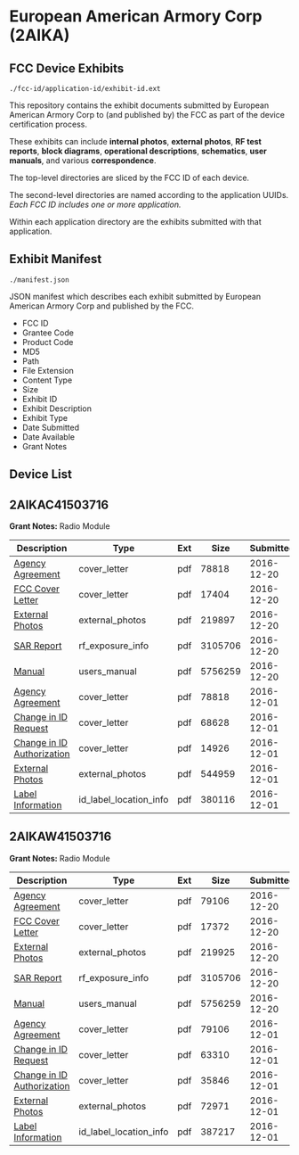 # European American Armory Corp (2AIKA)
## FCC Device Exhibits

```
./fcc-id/application-id/exhibit-id.ext
```

This repository contains the exhibit documents submitted by European American Armory Corp to (and published by) the FCC as part of the device certification process.

These exhibits can include **internal photos**, **external photos**, **RF test reports**, **block diagrams**, **operational descriptions**, **schematics**, **user manuals**, and various **correspondence**.

The top-level directories are sliced by the FCC ID of each device.

The second-level directories are named according to the application UUIDs. *Each FCC ID includes one or more application.*

Within each application directory are the exhibits submitted with that application. 

## Exhibit Manifest

```
./manifest.json
```

JSON manifest which describes each exhibit submitted by European American Armory Corp and published by the FCC.

- FCC ID
- Grantee Code
- Product Code
- MD5
- Path
- File Extension
- Content Type
- Size
- Exhibit ID
- Exhibit Description
- Exhibit Type
- Date Submitted
- Date Available
- Grant Notes

## Device List
## 2AIKAC41503716
**Grant Notes:** Radio Module

| Description | Type | Ext | Size | Submitted | Available |
| ----------- | ---- | --- | ---- | --------- | --------- |
| [Agency Agreement](2AIKAC41503716/d70a0187313c3a45ad4be62cb90f2689/3214411.pdf) | cover_letter | pdf | 78818 | 2016-12-20 | 2016-12-20 |
| [FCC Cover Letter](2AIKAC41503716/d70a0187313c3a45ad4be62cb90f2689/3233796.pdf) | cover_letter | pdf | 17404 | 2016-12-20 | 2016-12-20 |
| [External Photos](2AIKAC41503716/d70a0187313c3a45ad4be62cb90f2689/3233794.pdf) | external_photos | pdf | 219897 | 2016-12-20 | 2016-12-20 |
| [SAR Report](2AIKAC41503716/d70a0187313c3a45ad4be62cb90f2689/3233768.pdf) | rf_exposure_info | pdf | 3105706 | 2016-12-20 | 2016-12-20 |
| [Manual](2AIKAC41503716/d70a0187313c3a45ad4be62cb90f2689/3233767.pdf) | users_manual | pdf | 5756259 | 2016-12-20 | 2016-12-20 |
| [Agency Agreement](2AIKAC41503716/4dcb4dae9ff611e9eab973dcd5fa2392/3214411.pdf) | cover_letter | pdf | 78818 | 2016-12-01 | 2016-12-01 |
| [Change in ID Request](2AIKAC41503716/4dcb4dae9ff611e9eab973dcd5fa2392/3214412.pdf) | cover_letter | pdf | 68628 | 2016-12-01 | 2016-12-01 |
| [Change in ID Authorization](2AIKAC41503716/4dcb4dae9ff611e9eab973dcd5fa2392/3214413.pdf) | cover_letter | pdf | 14926 | 2016-12-01 | 2016-12-01 |
| [External Photos](2AIKAC41503716/4dcb4dae9ff611e9eab973dcd5fa2392/3214410.pdf) | external_photos | pdf | 544959 | 2016-12-01 | 2016-12-01 |
| [Label Information](2AIKAC41503716/4dcb4dae9ff611e9eab973dcd5fa2392/3214414.pdf) | id_label_location_info | pdf | 380116 | 2016-12-01 | 2016-12-01 |
## 2AIKAW41503716
**Grant Notes:** Radio Module

| Description | Type | Ext | Size | Submitted | Available |
| ----------- | ---- | --- | ---- | --------- | --------- |
| [Agency Agreement](2AIKAW41503716/8e8ff354a1c32f9075611f4f5927ca94/3214369.pdf) | cover_letter | pdf | 79106 | 2016-12-20 | 2016-12-20 |
| [FCC Cover Letter](2AIKAW41503716/8e8ff354a1c32f9075611f4f5927ca94/3233766.pdf) | cover_letter | pdf | 17372 | 2016-12-20 | 2016-12-20 |
| [External Photos](2AIKAW41503716/8e8ff354a1c32f9075611f4f5927ca94/3233764.pdf) | external_photos | pdf | 219925 | 2016-12-20 | 2016-12-20 |
| [SAR Report](2AIKAW41503716/8e8ff354a1c32f9075611f4f5927ca94/3233768.pdf) | rf_exposure_info | pdf | 3105706 | 2016-12-20 | 2016-12-20 |
| [Manual](2AIKAW41503716/8e8ff354a1c32f9075611f4f5927ca94/3233767.pdf) | users_manual | pdf | 5756259 | 2016-12-20 | 2016-12-20 |
| [Agency Agreement](2AIKAW41503716/02a398a67f92069b4687eb31f3045c6f/3214369.pdf) | cover_letter | pdf | 79106 | 2016-12-01 | 2016-12-01 |
| [Change in ID Request](2AIKAW41503716/02a398a67f92069b4687eb31f3045c6f/3214370.pdf) | cover_letter | pdf | 63310 | 2016-12-01 | 2016-12-01 |
| [Change in ID Authorization](2AIKAW41503716/02a398a67f92069b4687eb31f3045c6f/3214371.pdf) | cover_letter | pdf | 35846 | 2016-12-01 | 2016-12-01 |
| [External Photos](2AIKAW41503716/02a398a67f92069b4687eb31f3045c6f/3214368.pdf) | external_photos | pdf | 72971 | 2016-12-01 | 2016-12-01 |
| [Label Information](2AIKAW41503716/02a398a67f92069b4687eb31f3045c6f/3214372.pdf) | id_label_location_info | pdf | 387217 | 2016-12-01 | 2016-12-01 |
